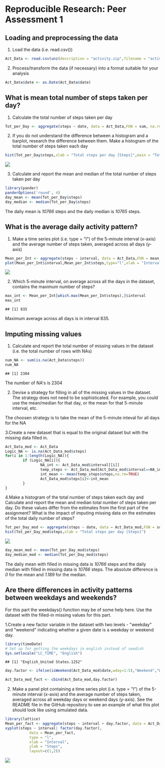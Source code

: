 # Reproducible Research: Peer Assessment 1


## Loading and preprocessing the data
1. Load the data (i.e. read.csv())   

```r
Act_Data <- read.csv(unz(description = "activity.zip",filename = "activity.csv"),header = TRUE)
```

2. Process/transform the data (if necessary) into a format suitable for your analysis

```r
Act_Data$date <- as.Date(Act_Data$date)
```

## What is mean total number of steps taken per day?
1. Calculate the total number of steps taken per day


```r
Tot_per_Day <- aggregate(steps ~ date, data = Act_Data,FUN = sum, na.rm=TRUE)
```
2. If you do not understand the difference between a histogram and a barplot, research the difference between them. Make a histogram of the total number of steps taken each day

```r
hist(Tot_per_Day$steps,xlab = "Total steps per day [Steps]",main = "Total steps per day")
```

![](PA1_template_files/figure-html/unnamed-chunk-4-1.png)<!-- -->

3. Calculate and report the mean and median of the total number of steps taken per day

```r
library(pander)
panderOptions('round', 4)
day_mean <- mean(Tot_per_Day$steps)
day_median <- median(Tot_per_Day$steps)
```

The daily mean is _10766_ steps and the daily median is _10765_ steps. 

## What is the average daily activity pattern?
1. Make a time series plot (i.e. type = "l") of the 5-minute interval (x-axis) and the average number of steps taken, averaged across all days (y-axis)

```r
Mean_per_Int <- aggregate(steps ~ interval, data = Act_Data,FUN = mean, na.rm=TRUE)
plot(Mean_per_Int$interval,Mean_per_Int$steps,type="l",xlab = "Interval [-]",ylab = " Step averaged across all days [Steps]")
```

![](PA1_template_files/figure-html/unnamed-chunk-6-1.png)<!-- -->

2. Which 5-minute interval, on average across all the days in the dataset, contains the maximum number of steps?

```r
max_int <- Mean_per_Int[which.max(Mean_per_Int$steps),]$interval
max_int
```

```
## [1] 835
```

Maximum average across all days is in interval 835.  

## Imputing missing values
1. Calculate and report the total number of missing values in the dataset (i.e. the total number of rows with NAs)

```r
num_NA <- sum(is.na(Act_Data$steps))
num_NA
```

```
## [1] 2304
```
The number of NA's is 2304

2. Devise a strategy for filling in all of the missing values in the dataset. The strategy does not need to be sophisticated. For example, you could use the mean/median for that day, or the mean for that 5-minute interval, etc.

The choosen strategy is to take the mean of the 5-minute inteval for all days for the NA

3.Create a new dataset that is equal to the original dataset but with the missing data filled in.

```r
Act_Data_mod <- Act_Data
Logic_NA <- is.na(Act_Data_mod$steps)
for(i in 1:length(Logic_NA)){
        if (Logic_NA[i]){
                NA_int <- Act_Data_mod$interval[[i]]
                temp_steps <- Act_Data_mod[Act_Data_mod$interval==NA_int,]
                int_mean <- mean(temp_steps$steps,na.rm=TRUE)
                Act_Data_mod$steps[i]<-int_mean
        }
}
```

4.Make a histogram of the total number of steps taken each day and Calculate and report the mean and median total number of steps taken per day. Do these values differ from the estimates from the first part of the assignment? What is the impact of imputing missing data on the estimates of the total daily number of steps?

```r
Tot_per_Day_mod <- aggregate(steps ~ date, data = Act_Data_mod,FUN = sum, na.rm=TRUE)
hist(Tot_per_Day_mod$steps,xlab = "Total steps per day [Steps]")
```

![](PA1_template_files/figure-html/unnamed-chunk-10-1.png)<!-- -->

```r
day_mean_mod <- mean(Tot_per_Day_mod$steps)
day_median_mod <- median(Tot_per_Day_mod$steps)
```
The daily mean with filled in missing data is _10766_ steps and the daily median with filled in missing data is _10766_ steps. The absolute difference is _0_ for the mean and _1.189_ for the median.   

## Are there differences in activity patterns between weekdays and weekends?   
For this part the weekdays() function may be of some help here. Use the dataset with the filled-in missing values for this part.

1.Create a new factor variable in the dataset with two levels - "weekday" and "weekend" indicating whether a given date is a weekday or weekend day.

```r
library(timeDate)
# Set up for getting the weekdays in english instead of swedish
Sys.setlocale("LC_TIME", "English")
```

```
## [1] "English_United States.1252"
```

```r
day.factor <- ifelse(isWeekend(Act_Data_mod$date,wday=1:5),"Weekend","Weekday")

Act_Data_mod_fact <- cbind(Act_Data_mod,day.factor)
```

2. Make a panel plot containing a time series plot (i.e. type = "l") of the 5-minute interval (x-axis) and the average number of steps taken, averaged across all weekday days or weekend days (y-axis). See the README file in the GitHub repository to see an example of what this plot should look like using simulated data.

```r
library(lattice)
Mean_per_fact <- aggregate(steps ~ interval + day.factor, data = Act_Data_mod_fact,FUN = mean)
xyplot(steps ~ interval| factor(day.factor), 
           data = Mean_per_fact,
           type = "l",
           xlab = "Interval",
           ylab = "Steps",
           layout=c(1,2))
```

![](PA1_template_files/figure-html/unnamed-chunk-12-1.png)<!-- -->
